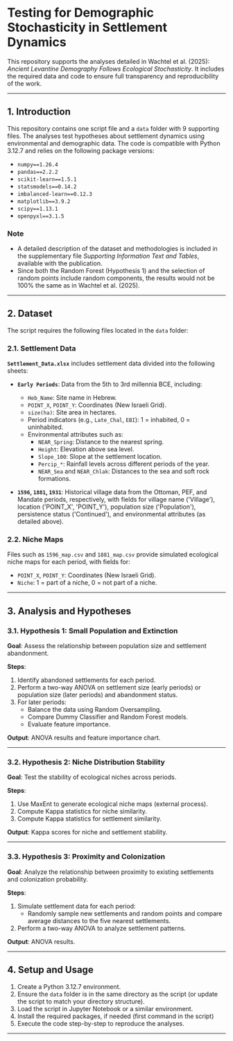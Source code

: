 
# Testing for Demographic Stochasticity in Settlement Dynamics

This repository supports the analyses detailed in Wachtel et al. (2025): *Ancient Levantine Demography Follows Ecological Stochasticity*. It includes the required data and code to ensure full transparency and reproducibility of the work.

---

## **1. Introduction**
This repository contains one script file and a `data` folder with 9 supporting files. The analyses test hypotheses about settlement dynamics using environmental and demographic data. The code is compatible with Python 3.12.7 and relies on the following package versions:

- `numpy==1.26.4`
- `pandas==2.2.2`
- `scikit-learn==1.5.1`
- `statsmodels==0.14.2`
- `imbalanced-learn==0.12.3`
- `matplotlib==3.9.2`
- `scipy==1.13.1`
- `openpyxl==3.1.5`

### **Note**
- A detailed description of the dataset and methodologies is included in the supplementary file *Supporting Information Text and Tables*, available with the publication.
- Since both the Random Forest (Hypothesis 1) and the selection of random points include random components, the results would not be 100% the same as in Wachtel et al. (2025).

---

## **2. Dataset**
The script requires the following files located in the `data` folder:

### **2.1. Settlement Data**
**`Settlement_Data.xlsx`** includes settlement data divided into the following sheets:

- **`Early Periods`**: Data from the 5th to 3rd millennia BCE, including:
  - `Heb_Name`: Site name in Hebrew.
  - `POINT_X`, `POINT_Y`: Coordinates (New Israeli Grid).
  - `size(ha)`: Site area in hectares.
  - Period indicators (e.g., `Late_Chal`, `EBI`): 1 = inhabited, 0 = uninhabited.
  - Environmental attributes such as:
    - `NEAR_Spring`: Distance to the nearest spring.
    - `Height`: Elevation above sea level.
    - `Slope_100`: Slope at the settlement location.
    - `Percip_*`: Rainfall levels across different periods of the year.
    - `NEAR_Sea` and `NEAR_Chlak`: Distances to the sea and soft rock formations.

- **`1596`, `1881`, `1931`**: Historical village data from the Ottoman, PEF, and Mandate periods, respectively, with fields for village name ('Village'), location ('POINT_X', 'POINT_Y'), population size ('Population'), persistence status ('Continued'), and environmental attributes (as detailed above).

### **2.2. Niche Maps**
Files such as `1596_map.csv` and `1881_map.csv` provide simulated ecological niche maps for each period, with fields for:
- `POINT_X`, `POINT_Y`: Coordinates (New Israeli Grid).
- `Niche`: 1 = part of a niche, 0 = not part of a niche.

---

## **3. Analysis and Hypotheses**

### **3.1. Hypothesis 1: Small Population and Extinction**
**Goal**: Assess the relationship between population size and settlement abandonment.

**Steps**:
1. Identify abandoned settlements for each period.
2. Perform a two-way ANOVA on settlement size (early periods) or population size (later periods) and abandonment status.
3. For later periods:
   - Balance the data using Random Oversampling.
   - Compare Dummy Classifier and Random Forest models.
   - Evaluate feature importance.

**Output**: ANOVA results and feature importance chart.

---

### **3.2. Hypothesis 2: Niche Distribution Stability**
**Goal**: Test the stability of ecological niches across periods.

**Steps**:
1. Use MaxEnt to generate ecological niche maps (external process).
2. Compute Kappa statistics for niche similarity.
3. Compute Kappa statistics for settlement similarity.

**Output**: Kappa scores for niche and settlement stability.

---

### **3.3. Hypothesis 3: Proximity and Colonization**
**Goal**: Analyze the relationship between proximity to existing settlements and colonization probability.

**Steps**:
1. Simulate settlement data for each period:
   - Randomly sample new settlements and random points and compare average distances to the five nearest settlements.
2. Perform a two-way ANOVA to analyze settlement patterns.

**Output**: ANOVA results.

---

## **4. Setup and Usage**
1. Create a Python 3.12.7 environment.
2. Ensure the `data` folder is in the same directory as the script (or update the script to match your directory structure).
3. Load the script in Jupyter Notebook or a similar environment.
4. Install the required packages, if needed (first command in the script)
5. Execute the code step-by-step to reproduce the analyses.

---
